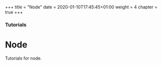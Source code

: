 +++
title = "Node"
date = 2020-01-10T17:45:45+01:00
weight = 4
chapter = true
+++

### Tutorials

# Node

Tutorials for node.